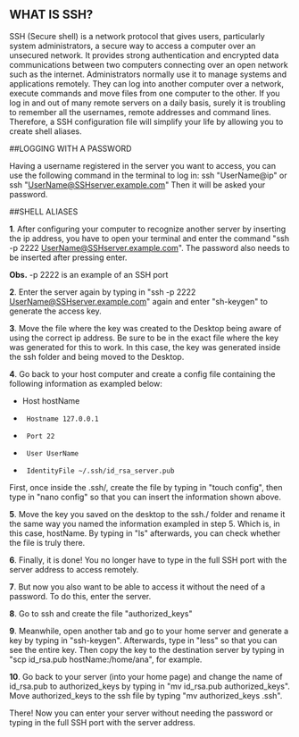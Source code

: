 ## WHAT IS SSH?

SSH (Secure shell) is a network protocol that gives users, particularly system administrators, a secure way to access a computer over an unsecured network. It provides strong authentication and encrypted data communications between two computers connecting over an open network such as the internet. Administrators normally use it to manage systems and applications remotely. They can log into another computer over a network, execute commands and move files from one computer to the other.
If you log in and out of many remote servers on a daily basis, surely it is troubling to remember all the usernames, remote addresses and command lines. Therefore, a SSH configuration file will simplify your life by allowing you to create shell aliases.

##LOGGING WITH A PASSWORD

Having a username registered in the server you want to access, you can use the following command in the terminal to log in:
ssh "UserName@ip" or ssh "UserName@SSHserver.example.com"
Then it will be asked your password. 


##SHELL ALIASES

**1**. After configuring your computer to recognize another server by inserting the ip address, you  have to open your terminal and enter the command "ssh -p 2222 UserName@SSHserver.example.com". The password also needs to be inserted after pressing enter. 

**Obs.** -p 2222 is an example of an SSH port 




**2**. Enter the server again by typing in "ssh -p 2222 UserName@SSHserver.example.com" again and enter "sh-keygen" to generate the access key.





**3**. Move the file where the key was created to the Desktop being aware of using the correct ip address. Be sure to be in the exact file where the key was generated for this to work. In this case, the key was generated inside the ssh folder and being moved to the Desktop.





**4**. Go back to your host computer and create a config file containing the following information as exampled below:

-  Host hostName 
-      Hostname 127.0.0.1 
-      Port 22
-      User UserName 
-      IdentityFile ~/.ssh/id_rsa_server.pub

First, once inside the .ssh/, create the file by typing in "touch config", then type in "nano config" so that you can insert the information shown above.




**5**. Move the key you saved on the desktop to the ssh./ folder and rename it the same way you named the information exampled in step 5. Which is, in this case, hostName. By typing in "ls" afterwards, you can check whether the file is truly there.




**6**. Finally, it is done! You no longer have to type in the full SSH port with the server address to access remotely.



**7**. But now you also want to be able to access it without the need of a password. To do this, enter the server.




**8**. Go to ssh and create the file "authorized_keys"



**9**. Meanwhile, open another tab and go to your home server and generate a key by typing in "ssh-keygen". Afterwards, type in "less" so that you can see the entire key. Then copy the key to the destination server by typing in "scp id_rsa.pub hostName:/home/ana", for example.



**10**. Go back to your server (into your home page) and change the name of id_rsa.pub to authorized_keys by typing in "mv id_rsa.pub authorized_keys". Move authorized_keys to the ssh file by typing "mv authorized_keys .ssh".


There! Now you can enter your server without needing the password or typing in the full SSH port with the server address.

